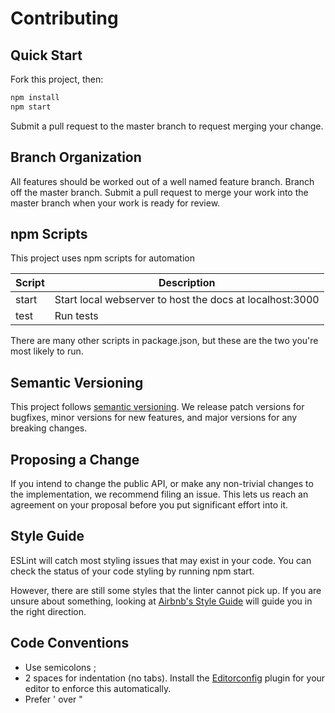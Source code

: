 # Contributing

## Quick Start

Fork this project, then:

```bash
npm install
npm start
```

Submit a pull request to the master branch to request merging your change.

## Branch Organization

All features should be worked out of a well named feature branch. Branch off the master branch. Submit a pull request to merge your work into the master branch when your work is ready for review.

## npm Scripts

This project uses npm scripts for automation

| Script | Description                                              |
| ------ | -------------------------------------------------------- |
| start  | Start local webserver to host the docs at localhost:3000 |
| test   | Run tests                                                |

There are many other scripts in package.json, but these are the two you're most likely to run.

## Semantic Versioning

This project follows [semantic versioning](http://semver.org). We release patch versions for bugfixes, minor versions for new features, and major versions for any breaking changes.

## Proposing a Change

If you intend to change the public API, or make any non-trivial changes to the implementation, we recommend filing an issue. This lets us reach an agreement on your proposal before you put significant effort into it.

## Style Guide

ESLint will catch most styling issues that may exist in your code. You can check the status of your code styling by running npm start.

However, there are still some styles that the linter cannot pick up. If you are unsure about something, looking at [Airbnb's Style Guide](https://github.com/airbnb/javascript) will guide you in the right direction.

## Code Conventions

-   Use semicolons ;
-   2 spaces for indentation (no tabs). Install the [Editorconfig](http://editorconfig.org) plugin for your editor to enforce this automatically.
-   Prefer ' over "
